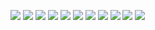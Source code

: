 ![](2022-04-04-04-00-03.png)
![](2022-04-04-04-14-56.png)
![](2022-04-04-04-38-05.png)
![](2022-04-04-23-10-28.png)
![](2022-04-05-00-23-28.png)
![](2022-04-05-00-31-51.png)
![](2022-04-05-00-35-03.png)
![](2022-04-05-00-36-45.png)
![](2022-04-05-00-36-59.png)
![](2022-04-05-00-49-26.png)
![](2022-04-05-01-02-49.png)